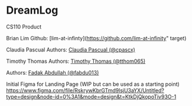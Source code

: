 # DreamLog
CS110 Product

Brian Lim 
Github: [lim-at-infinty](https://github.com/lim-at-infinity" target) 

Claudia Pascual
Authors: [Claudia Pascual (@cpascx)](https://github.com/cpascx)

Timothy Thomas
Authors: [Timothy Thomas (@tthom065)](https://github.com/BlargBetaa)

Authors: [Fadak Abdullah (@fabdu013)](https://github.com/faduckie)

Initial Figma for Landing Page (WIP but can be used as a starting point)
https://www.figma.com/file/RskrywKbrGTmd9lsjU3aYX/Untitled?type=design&node-id=0%3A1&mode=design&t=KtkDjQkopoTiv93O-1
